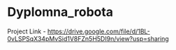 # Dyplomna_robota
Project Link - https://drive.google.com/file/d/1BL-0vLSPSqX34pMvSid1V8FZn5H5DI9n/view?usp=sharing
